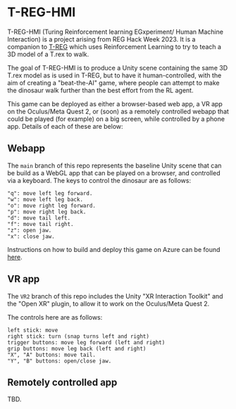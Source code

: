 # T-REG-HMI

T-REG-HMI (Turing Reinforcement learning EGxperiment/ Human Machine Interaction) is a project arising from REG Hack Week 2023.
It is a companion to [T-REG](https://github.com/alan-turing-institute/T-REG) which uses Reinforcement Learning to try to teach a 3D model of a T.rex to walk.

The goal of T-REG-HMI is to produce a Unity scene containing the same 3D T.rex model as is used in T-REG, but to have it human-controlled, with the aim of creating a "beat-the-AI" game, where people can attempt to make the dinosaur walk further than the best effort from the RL agent.

This game can be deployed as either a browser-based web app, a VR app on the Oculus/Meta Quest 2, or (soon) as a remotely controlled webapp that could be played (for example) on a big screen, while controlled by a phone app.
Details of each of these are below:

## Webapp

The `main` branch of this repo represents the baseline Unity scene that can be build as a WebGL app that can be played on a browser, and controlled via a keyboard.
The keys to control the dinosaur are as follows:
```
"q": move left leg forward.
"w": move left leg back.
"o": move right leg forward.
"p": move right leg back.
"d": move tail left.
"f": move tail right.
"z": open jaw.
"x": close jaw.
```

Instructions on how to build and deploy this game on Azure can be found [here](Builds/README.md).


## VR app

The `VR2` branch of this repo includes the Unity "XR Interaction Toolkit" and the "Open XR" plugin, to allow it to work on the Oculus/Meta Quest 2.

The controls here are as follows:
```
left stick: move
right stick: turn (snap turns left and right)
trigger buttons: move leg forward (left and right)
grip buttons: move leg back (left and right)
"X", "A" buttons: move tail.
"Y", "B" buttons: open/close jaw.
```

## Remotely controlled app

TBD.
